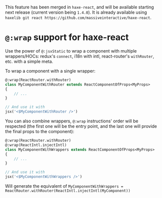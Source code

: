 This feature has been merged in `haxe-react`, and will be available starting next release (current version being `1.4.0`). It is already available using `haxelib git react https://github.com/massiveinteractive/haxe-react`.

# `@:wrap` support for haxe-react

Use the power of `@:jsxStatic` to wrap a component with multiple wrappers/HOCs: redux's `connect`, i18n with intl, react-router's `withRouter`, etc. with a simple meta.

To wrap a component with a single wrapper:

```haxe
@:wrap(ReactRouter.withRouter)
class MyComponentWithRouter extends ReactComponentOfProps<MyProps>
{
	// ...
}

// And use it with
jsx('<$MyComponentWithRouter />')
```

You can also combine wrappers, `@:wrap` instructions' order will be respected (the first one will be the entry point, and the last one will provide the final props to the component):

```haxe
@:wrap(ReactRouter.withRouter)
@:wrap(ReactIntl.injectIntl)
class MyComponentWithWrappers extends ReactComponentOfProps<MyProps>
{
	// ...
}

// And use it with
jsx('<$MyComponentWithWrappers />')
```

Will generate the equivalent of `MyComponentWithWrappers = ReactRouter.withRouter(ReactIntl.injectIntl(MyComponent))`

